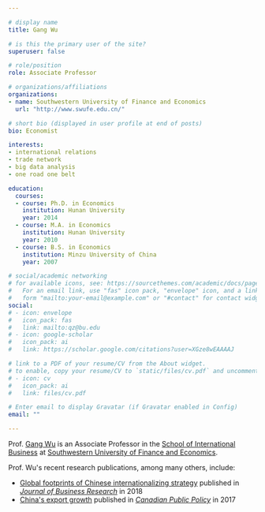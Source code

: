 ```yaml
---

# display name
title: Gang Wu

# is this the primary user of the site?
superuser: false

# role/position
role: Associate Professor 

# organizations/affiliations
organizations:
- name: Southwestern University of Finance and Economics
  url: "http://www.swufe.edu.cn/"

# short bio (displayed in user profile at end of posts)
bio: Economist

interests:
- international relations
- trade network
- big data analysis
- one road one belt

education:
  courses:
  - course: Ph.D. in Economics
    institution: Hunan University
    year: 2014
  - course: M.A. in Economics
    institution: Hunan University
    year: 2010
  - course: B.S. in Economics
    institution: Minzu University of China
    year: 2007

# social/academic networking
# for available icons, see: https://sourcethemes.com/academic/docs/page-builder/#icons
#   For an email link, use "fas" icon pack, "envelope" icon, and a link in the
#   form "mailto:your-email@example.com" or "#contact" for contact widget.
social:
# - icon: envelope
#   icon_pack: fas
#   link: mailto:qz@bu.edu
# - icon: google-scholar
#   icon_pack: ai
#   link: https://scholar.google.com/citations?user=XGze8wEAAAAJ

# link to a PDF of your resume/CV from the About widget.
# to enable, copy your resume/CV to `static/files/cv.pdf` and uncomment the lines below.
# - icon: cv
#   icon_pack: ai
#   link: files/cv.pdf

# Enter email to display Gravatar (if Gravatar enabled in Config)
email: ""

---
```


Prof. [Gang Wu](https://sib.swufe.edu.cn/info/1017/1367.htm) is an Associate Professor in the
[School of International Business](https://sib.swufe.edu.cn/) at [Southwestern University of Finance and Economics](http://www.swufe.edu.cn/).
<br>

Prof. Wu's recent research publications, among many others, include:
- [Global footprints of Chinese internationalizing strategy](https://doi.org/10.1016/j.jbusres.2018.04.012)
  published in [_Journal of Business Research_](https://www.journals.elsevier.com/journal-of-business-research) in 2018
- [China's export growth](https://utpjournals.press/doi/10.3138/cpp.2016-074)
  published in [_Canadian Public Policy_](https://www.utpjournals.press/loi/cpp) in 2017
<br>



